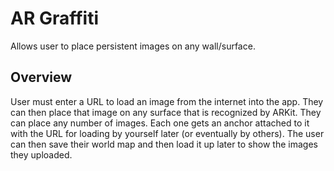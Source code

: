 # AR Graffiti

Allows user to place persistent images on any wall/surface.

## Overview

User must enter a URL to load an image from the internet into the app. They can then place that image on any surface that is recognized by ARKit. They can place any number of images. Each one gets an anchor attached to it with the URL for loading by yourself later (or eventually by others). The user can then save their world map and then load it up later to show the images they uploaded.


